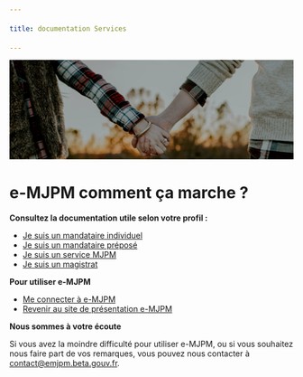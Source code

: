 ```yaml
---

title: documentation Services

---
```


![banner](/static/images/home-banner.jpg)

# e-MJPM comment ça marche ?

**Consultez la documentation utile selon votre profil :**

 - [Je suis un mandataire individuel](/individuels/)
 - [Je suis un mandataire préposé](/preposes/)
 - [Je suis un service MJPM](/services/)
 - [Je suis un magistrat](/magistrats/)

**Pour utiliser e-MJPM**

 - [Me connecter à e-MJPM](http://emjpm.num.social.gouv.fr)
 - [Revenir au site de présentation e-MJPM](http://emjpm.beta.gouv.fr)

**Nous sommes à votre écoute**

Si vous avez la moindre difficulté pour utiliser e-MJPM, ou si vous souhaitez nous faire part de vos remarques, vous pouvez nous contacter à [contact@emjpm.beta.gouv.fr](mailto:contact@emjpm.beta.gouv.fr).
